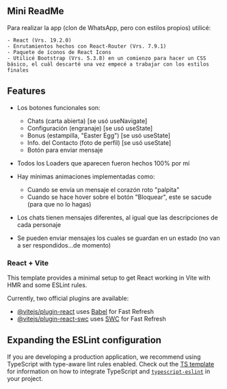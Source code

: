 ## Mini ReadMe ##

Para realizar la app (clon de WhatsApp, pero con estilos propios) utilicé:

    - React (Vrs. 19.2.0)
    - Enrutamientos hechos con React-Router (Vrs. 7.9.1)
    - Paquete de íconos de React Icons
    - Utilicé Bootstrap (Vrs. 5.3.8) en un comienzo para hacer un CSS básico, el cuál descarté una vez empecé a trabajar con los estilos finales

## Features ##

+ Los botones funcionales son: 

    - Chats (carta abierta) [se usó useNavigate]
    - Configuración (engranaje) [se usó useState]
    - Bonus (estampilla, "Easter Egg") [se usó useState]
    - Info. del Contacto (foto de perfil) [se usó useState]
    - Botón para enviar mensaje

+ Todos los Loaders que aparecen fueron hechos 100% por mí

+ Hay mínimas animaciones implementadas como:
    - Cuando se envía un mensaje el corazón roto "palpita"
    - Cuando se hace hover sobre el botón "Bloquear", este se sacude (para que no lo hagas)

+ Los chats tienen mensajes diferentes, al igual que las descripciones de cada personaje

+ Se pueden enviar mensajes los cuales se guardan en un estado (no van a ser respondidos...de momento)





### React + Vite ###

This template provides a minimal setup to get React working in Vite with HMR and some ESLint rules.

Currently, two official plugins are available:

- [@vitejs/plugin-react](https://github.com/vitejs/vite-plugin-react/blob/main/packages/plugin-react) uses [Babel](https://babeljs.io/) for Fast Refresh
- [@vitejs/plugin-react-swc](https://github.com/vitejs/vite-plugin-react/blob/main/packages/plugin-react-swc) uses [SWC](https://swc.rs/) for Fast Refresh

## Expanding the ESLint configuration

If you are developing a production application, we recommend using TypeScript with type-aware lint rules enabled. Check out the [TS template](https://github.com/vitejs/vite/tree/main/packages/create-vite/template-react-ts) for information on how to integrate TypeScript and [`typescript-eslint`](https://typescript-eslint.io) in your project.

